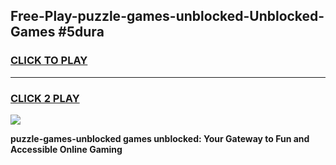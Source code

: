 
## Free-Play-puzzle-games-unblocked-Unblocked-Games #5dura
<h3>
<a href="https://news.freeplayer.one?title=puzzle-games-unblocked&ref=8M">CLICK TO PLAY</a></h3>
<hr>

<h3>
<a href="https://news.freeplayer.one?title=puzzle-games-unblocked&ref=8M">CLICK 2 PLAY</a>
  
</h3>

<a href="https://news.freeplayer.one?title=puzzle-games-unblocked&ref=8M"><img src="https://clearcache.store/games.png"></a>


**puzzle-games-unblocked games unblocked: Your Gateway to Fun and Accessible Online Gaming**
